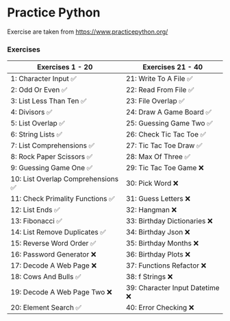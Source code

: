 # Practice Python
Exercise are taken from https://www.practicepython.org/

### Exercises

| Exercises 1 - 20                    | Exercises 21 - 40                   |
|-------------------------------------|-------------------------------------|
| 1: Character Input ✅                | 21: Write To A File ✅              |
| 2: Odd Or Even ✅                    | 22: Read From File ✅               |
| 3: List Less Than Ten ✅             | 23: File Overlap ✅                 |
| 4: Divisors ✅                       | 24: Draw A Game Board ✅            |
| 5: List Overlap ✅                   | 25: Guessing Game Two ✅            |
| 6: String Lists ✅                   | 26: Check Tic Tac Toe ✅            |
| 7: List Comprehensions ✅            | 27: Tic Tac Toe Draw ✅             |
| 8: Rock Paper Scissors ✅            | 28: Max Of Three ✅                 |
| 9: Guessing Game One ✅              | 29: Tic Tac Toe Game ❌             |
| 10: List Overlap Comprehensions ✅   | 30: Pick Word ❌                    |
| 11: Check Primality Functions ✅     | 31: Guess Letters ❌                |
| 12: List Ends ✅                     | 32: Hangman ❌                      |
| 13: Fibonacci ✅                     | 33: Birthday Dictionaries ❌        |
| 14: List Remove Duplicates ✅        | 34: Birthday Json ❌                |
| 15: Reverse Word Order ✅            | 35: Birthday Months ❌              |
| 16: Password Generator ❌            | 36: Birthday Plots ❌               |
| 17: Decode A Web Page ❌             | 37: Functions Refactor ❌           |
| 18: Cows And Bulls ✅                | 38: f Strings ❌                    |
| 19: Decode A Web Page Two ❌         | 39: Character Input Datetime ❌     |
| 20: Element Search ✅                | 40: Error Checking ❌               |
